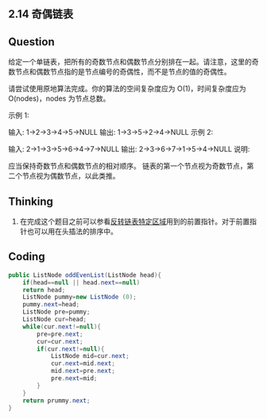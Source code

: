 ## 2.14 奇偶链表

## Question

给定一个单链表，把所有的奇数节点和偶数节点分别排在一起。请注意，这里的奇数节点和偶数节点指的是节点编号的奇偶性，而不是节点的值的奇偶性。

请尝试使用原地算法完成。你的算法的空间复杂度应为 O(1)，时间复杂度应为 O(nodes)，nodes 为节点总数。

示例 1:

输入: 1->2->3->4->5->NULL
输出: 1->3->5->2->4->NULL
示例 2:

输入: 2->1->3->5->6->4->7->NULL 
输出: 2->3->6->7->1->5->4->NULL
说明:

应当保持奇数节点和偶数节点的相对顺序。
链表的第一个节点视为奇数节点，第二个节点视为偶数节点，以此类推。

## Thinking

1. 在完成这个题目之前可以参看[反转链表特定区域](https://github.com/maycope/Leetcode-Classic/blob/master/Chapter02-List/2.7%20%E7%BF%BB%E8%BD%AC%E9%93%BE%E8%A1%A8%E7%89%B9%E5%AE%9A%E5%8C%BA%E5%9F%9F.md)用到的前置指针。对于前置指针也可以用在头插法的排序中。

## Coding

```java
public ListNode oddEvenList(ListNode head){
	if(head==null || head.next==null)
	return head;
	ListNode pummy=new ListNode (0);
	pummy.next=head;
	ListNode pre=pummy;
	ListNode cur=head;
	while(cur.next!=null){
		pre=pre.next;
		cur=cur.next;
		if(cur.next!=null){
			ListNode mid=cur.next;
			cur.next=mid.next;
			mid.next=pre.next;
			pre.next=mid;
		}
	}
	return prummy.next;
}
```

